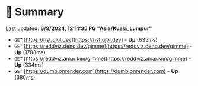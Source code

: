 # 📖 Summary
Last updated: **6/9/2024, 12:11:35 PG "Asia/Kuala_Lumpur"**

- `GET` [https://hst.ujol.dev](https://hst.ujol.dev) - **Up** (635ms)
- `GET` [https://reddviz.deno.dev/gimme](https://reddviz.deno.dev/gimme) - **Up** (1783ms)
- `GET` [https://reddviz.amar.kim/gimme](https://reddviz.amar.kim/gimme) - **Up** (334ms)
- `GET` [https://dumb.onrender.com](https://dumb.onrender.com) - **Up** (386ms)
